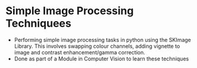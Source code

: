 # Simple Image Processing Techniquees
- Performing simple image processing tasks in python using the SKImage Library. This involves swapping colour channels, adding vignette to image and contrast enhancement/gamma correction.
- Done as part of a Module in Computer Vision to learn these techniques
